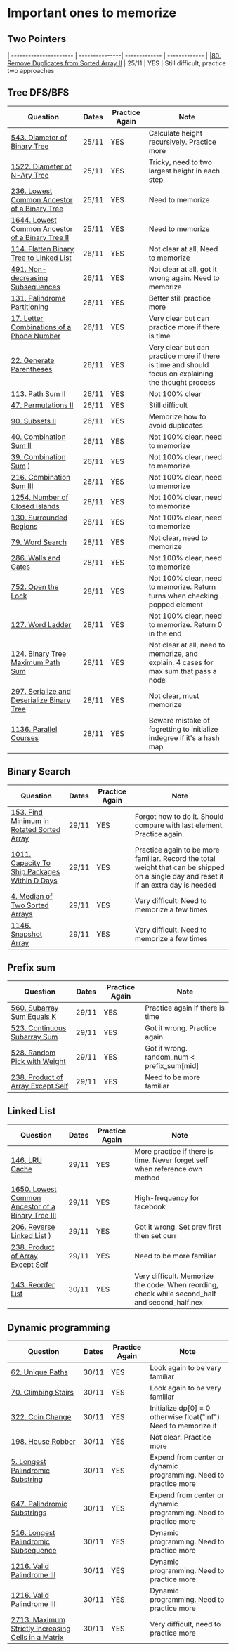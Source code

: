 # Important ones to memorize

## Two Pointers 
| ----------------------  |  ---------------| -------------  | ------------- | 
|[80. Remove Duplicates from Sorted Array II](https://leetcode.com/problems/remove-duplicates-from-sorted-array-ii) | 25/11 | YES | Still difficult, practice two approaches

## Tree DFS/BFS
|Question                 | Dates           | Practice Again | Note          |
| ----------------------  |  ---------------| -------------  | ------------- | 
|[543. Diameter of Binary Tree](https://leetcode.com/problems/diameter-of-binary-tree)  | 25/11 | YES | Calculate height recursively. Practice more
|[1522. Diameter of N-Ary Tree](https://leetcode.com/problems/diameter-of-n-ary-tree)  | 25/11 | YES | Tricky, need to two largest height in each step
|[236. Lowest Common Ancestor of a Binary Tree](https://leetcode.com/problems/lowest-common-ancestor-of-a-binary-tree) | 25/11 | YES | Need to memorize
[1644. Lowest Common Ancestor of a Binary Tree II](https://leetcode.com/problems/lowest-common-ancestor-of-a-binary-tree-ii) | 25/11 | YES | Need to memorize
|[114. Flatten Binary Tree to Linked List](https://leetcode.com/problems/flatten-binary-tree-to-linked-list) | 26/11 | YES | Not clear at all, Need to memorize
|[491. Non-decreasing Subsequences](https://leetcode.com/problems/non-decreasing-subsequences) | 26/11 | YES | Not clear at all, got it wrong again. Need to memorize
|[131. Palindrome Partitioning](https://leetcode.com/problems/palindrome-partitioning) | 26/11 | YES | Better still practice more
|[17. Letter Combinations of a Phone Number](https://leetcode.com/problems/letter-combinations-of-a-phone-number)  | 26/11 | YES | Very clear but can practice more if there is time
|[22. Generate Parentheses](https://leetcode.com/problems/generate-parentheses/) | 26/11 | YES | Very clear but can practice more if there is time and should focus on explaining the thought process
|[113. Path Sum II](https://leetcode.com/problems/path-sum-ii) | 26/11 | YES | Not 100% clear
|[47. Permutations II](https://leetcode.com/problems/permutations-ii/)| 26/11 | YES | Still difficult
|[90. Subsets II](https://leetcode.com/problems/subsets-ii)| 26/11 | YES | Memorize how to avoid duplicates
|[40. Combination Sum II](https://leetcode.com/problems/combination-sum-ii)| 26/11 | YES | Not 100% clear, need to memorize
|[39. Combination Sum](https://leetcode.com/problems/combination-sum) )| 26/11 | YES | Not 100% clear, need to memorize
|[216. Combination Sum III](https://leetcode.com/problems/combination-sum-iii)| 26/11 | YES | Not 100% clear, need to memorize
|[1254. Number of Closed Islands](https://leetcode.com/problems/number-of-closed-islands)| 28/11 | YES | Not 100% clear, need to memorize
[130. Surrounded Regions](https://leetcode.com/problems/surrounded-regions)  | 28/11 | YES | Not 100% clear, need to memorize
|[79. Word Search](https://leetcode.com/problems/word-search)   | 28/11 | YES | Not clear, need to memorize
|[286. Walls and Gates](https://leetcode.com/problems/walls-and-gates) | 28/11 | YES | Not 100% clear, need to memorize
|[752. Open the Lock](https://leetcode.com/problems/open-the-lock)  | 28/11 | YES | Not 100% clear, need to memorize. Return turns when checking popped element
|[127. Word Ladder](https://leetcode.com/problems/word-ladder) | 28/11 | YES | Not 100% clear, need to memorize. Return 0 in the end
|[124. Binary Tree Maximum Path Sum](https://leetcode.com/problems/binary-tree-maximum-path-sum) | 28/11 | YES | Not clear at all, need to memorize, and explain. 4 cases for max sum that pass a node
|[297. Serialize and Deserialize Binary Tree](https://leetcode.com/problems/serialize-and-deserialize-binary-tree)| 28/11 | YES | Not clear, must memorize
|[1136. Parallel Courses](https://leetcode.com/problems/parallel-courses) | 28/11 | YES | Beware mistake of fogretting to initialize indegree if it's a hash map

## Binary Search
|Question                 | Dates           | Practice Again | Note          |
| ----------------------  |  ---------------| -------------  | ------------- | 
|[153. Find Minimum in Rotated Sorted Array](https://leetcode.com/problems/find-minimum-in-rotated-sorted-array)| 29/11 | YES | Forgot how to do it. Should compare with last element. Practice again.
|[1011. Capacity To Ship Packages Within D Days](https://leetcode.com/problems/capacity-to-ship-packages-within-d-days)| 29/11 | YES | Practice again to be more familiar. Record the total weight that can be shipped on a single day and reset it if an extra day is needed
|[4. Median of Two Sorted Arrays](https://leetcode.com/problems/median-of-two-sorted-arrays)| 29/11 | YES | Very difficult. Need to memorize a few times
|[1146. Snapshot Array](https://leetcode.com/problems/snapshot-array)| 29/11 | YES | Very difficult. Need to memorize a few times

## Prefix sum
|Question                 | Dates           | Practice Again | Note          |
| ----------------------  |  ---------------| -------------  | ------------- | 
|[560. Subarray Sum Equals K](https://leetcode.com/problems/subarray-sum-equals-k) | 29/11 | YES | Practice again if there is time
|[523. Continuous Subarray Sum](https://leetcode.com/problems/continuous-subarray-sum) | 29/11 | YES | Got it wrong. Practice again.
|[528. Random Pick with Weight](https://leetcode.com/problems/random-pick-with-weight)| 29/11 | YES | Got it wrong. random_num < prefix_sum[mid]
|[238. Product of Array Except Self](https://leetcode.com/problems/product-of-array-except-self)| 29/11 | YES | Need to be more familiar

## Linked List
|Question                 | Dates           | Practice Again | Note          |
| ----------------------  |  ---------------| -------------  | ------------- | 
|[146. LRU Cache](https://leetcode.com/problems/lru-cache)  | 29/11 | YES | More practice if there is time. Never forget self when reference own method
|[1650. Lowest Common Ancestor of a Binary Tree III](https://leetcode.com/problems/lowest-common-ancestor-of-a-binary-tree-iii)| 29/11 | YES | High-frequency for facebook
|[206. Reverse Linked List](https://leetcode.com/problems/reverse-linked-list) )| 29/11 | YES | Got it wrong. Set prev first then set curr
|[238. Product of Array Except Self](https://leetcode.com/problems/product-of-array-except-self)| 29/11 | YES | Need to be more familiar
|[143. Reorder List](https://leetcode.com/problems/reorder-list)| 30/11 | YES | Very difficult. Memorize the code. When reording, check while second_half and second_half.nex

## Dynamic programming
|Question                 | Dates           | Practice Again | Note          |
| ----------------------  |  ---------------| -------------  | ------------- | 
|[62. Unique Paths](https://leetcode.com/problems/unique-paths)  | 30/11 | YES | Look again to be very familiar
|[70. Climbing Stairs](https://leetcode.com/problems/climbing-stairs) | 30/11 | YES | Look again to be very familiar
| [322. Coin Change](https://leetcode.com/problems/coin-change) | 30/11 | YES | Initialize dp[0] = 0 otherwise float("inf"). Need to memorize it
|[198. House Robber](https://leetcode.com/problems/house-robber)| 30/11 | YES | Not clear. Practice more
|[5. Longest Palindromic Substring](https://leetcode.com/problems/longest-palindromic-substring)| 30/11 | YES | Expend from center or dynamic programming. Need to practice more
|[647. Palindromic Substrings](https://leetcode.com/problems/palindromic-substrings)| 30/11 | YES | Expend from center or dynamic programming. Need to practice more
|[516. Longest Palindromic Subsequence](https://leetcode.com/problems/longest-palindromic-subsequence) | 30/11 | YES | Dynamic programming. Need to practice more
|[1216. Valid Palindrome III](https://leetcode.com/problems/valid-palindrome-iii)| 30/11 | YES | Dynamic programming. Need to practice more
|[1216. Valid Palindrome III](https://leetcode.com/problems/valid-palindrome-iii)| 30/11 | YES | Dynamic programming. Need to practice more
[2713. Maximum Strictly Increasing Cells in a Matrix](https://leetcode.com/problems/maximum-strictly-increasing-cells-in-a-matrix)| 30/11 | YES | Very difficult, need to practice more






